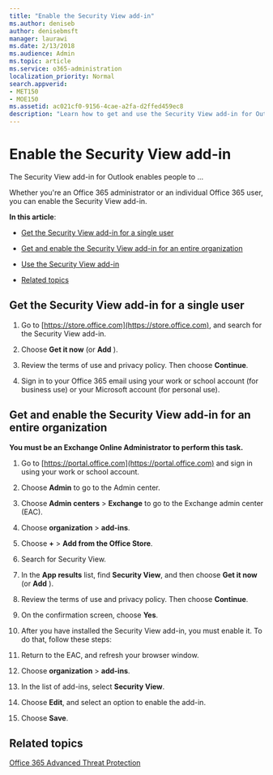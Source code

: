 ```yaml
---
title: "Enable the Security View add-in"
ms.author: deniseb
author: denisebmsft
manager: laurawi
ms.date: 2/13/2018
ms.audience: Admin
ms.topic: article
ms.service: o365-administration
localization_priority: Normal
search.appverid:
- MET150
- MOE150
ms.assetid: ac021cf0-9156-4cae-a2fa-d2ffed459ec8
description: "Learn how to get and use the Security View add-in for Outlook."
---
```


# Enable the Security View add-in

The Security View add-in for Outlook enables people to ...
  
Whether you're an Office 365 administrator or an individual Office 365 user, you can enable the Security View add-in.
  
 **In this article**: 
  
- [Get the Security View add-in for a single user](enable-the-security-view-add-in.md#singleget)
    
- [Get and enable the Security View add-in for an entire organization](enable-the-security-view-add-in.md#wholeorgget)
    
- [Use the Security View add-in](enable-the-security-view-add-in.md#useit)
    
- [Related topics](enable-the-security-view-add-in.md#relaated)
    
## Get the Security View add-in for a single user
<a name="singleget"> </a>

1. Go to [https://store.office.com](https://store.office.com), and search for the Security View add-in.
    
2. Choose **Get it now** (or **Add** ). 
    
3. Review the terms of use and privacy policy. Then choose **Continue**. 
    
4. Sign in to your Office 365 email using your work or school account (for business use) or your Microsoft account (for personal use).
    
## Get and enable the Security View add-in for an entire organization
<a name="wholeorgget"> </a>

 **You must be an Exchange Online Administrator to perform this task.**
  
1. Go to [https://portal.office.com](https://portal.office.com) and sign in using your work or school account. 
    
2. Choose **Admin** to go to the Admin center. 
    
3. Choose **Admin centers** \> **Exchange** to go to the Exchange admin center (EAC). 
    
4. Choose **organization** \> **add-ins**. 
    
5. Choose **+** \> **Add from the Office Store**. 
    
6. Search for Security View.
    
7. In the **App results** list, find **Security View**, and then choose **Get it now** (or **Add** ). 
    
8. Review the terms of use and privacy policy. Then choose **Continue**. 
    
9. On the confirmation screen, choose **Yes**. 
    
10. After you have installed the Security View add-in, you must enable it. To do that, follow these steps:
    
1. Return to the EAC, and refresh your browser window.
    
2. Choose **organization** \> **add-ins**. 
    
3. In the list of add-ins, select **Security View**. 
    
4. Choose **Edit**, and select an option to enable the add-in. 
    
5. Choose **Save**. 
    
## Related topics
<a name="relaated"> </a>

[Office 365 Advanced Threat Protection](office-365-atp.md)
  

